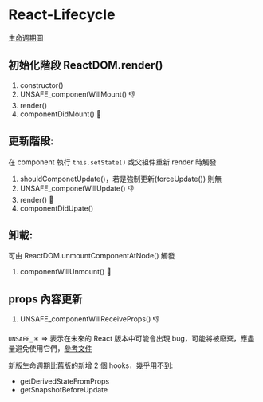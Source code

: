 # React-Lifecycle

[生命週期圖](https://projects.wojtekmaj.pl/react-lifecycle-methods-diagram/)
## 初始化階段 ReactDOM.render() 
  1. constructor()
  2. UNSAFE_componentWillMount()   👎
  3. render()
  4. componentDidMount()   📌

## 更新階段: 
在 component 執行 `this.setState()` 或父組件重新 render 時觸發
  1. shouldComponetUpdate()，若是強制更新(forceUpdate()) 則無
  2. UNSAFE_componetWillUpdate()   👎
  3. render()   📌
  4. componentDidUpate()

## 卸載: 
可由 ReactDOM.unmountComponentAtNode() 觸發
  1. componentWillUnmount()   📌


## props 內容更新
 1. UNSAFE_componentWillReceiveProps()   👎


`UNSAFE_＊` => 表示在未來的 React 版本中可能會出現 bug，可能將被廢棄，應盡量避免使用它們，[參考文件](https://reactjs.org/blog/2018/03/27/update-on-async-rendering.html)

新版生命週期比舊版的新增 2 個 hooks，幾乎用不到:
- getDerivedStateFromProps
- getSnapshotBeforeUpdate
